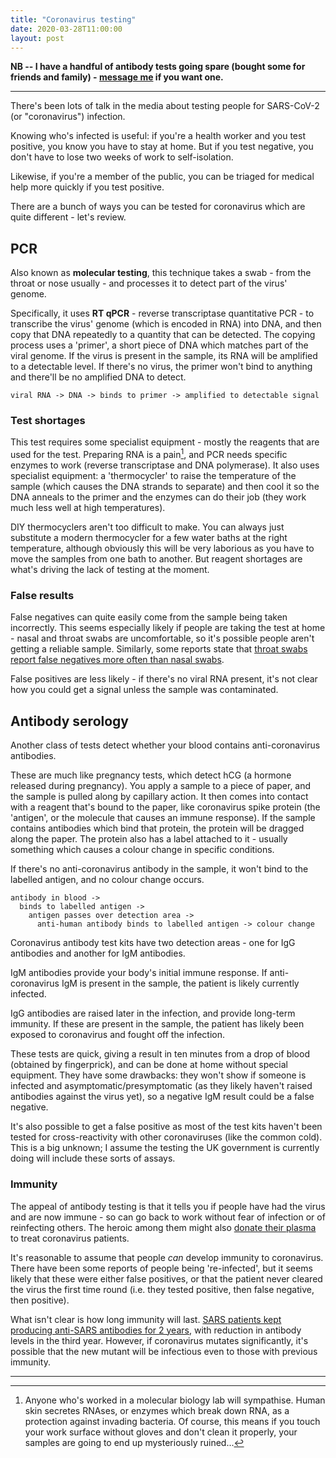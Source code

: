 ```yaml
---
title: "Coronavirus testing"
date: 2020-03-28T11:00:00
layout: post
---
```



**NB -- I have a handful of antibody tests going spare (bought some for friends and family) - [message me](mailto:henry@henrystanley.com) if you want one.**

---

There's been lots of talk in the media about testing people for SARS-CoV-2 (or "coronavirus") infection.

Knowing who's infected is useful: if you're a health worker and you test positive, you know you have to stay at home. But if you test negative, you don't have to lose two weeks of work to self-isolation.

Likewise, if you're a member of the public, you can be triaged for medical help more quickly if you test positive.

There are a bunch of ways you can be tested for coronavirus which are quite different - let's review.

## PCR

Also known as **molecular testing**, this technique takes a swab - from the throat or nose usually - and processes it to detect part of the virus' genome.

Specifically, it uses **RT qPCR** - reverse transcriptase quantitative PCR - to transcribe the virus' genome (which is encoded in RNA) into DNA, and then copy that DNA repeatedly to a quantity that can be detected. The copying process uses a 'primer', a short piece of DNA which matches part of the viral genome. If the virus is present in the sample, its RNA will be amplified to a detectable level. If there's no virus, the primer won't bind to anything and there'll be no amplified DNA to detect.

`viral RNA -> DNA -> binds to primer -> amplified to detectable signal`

### Test shortages

This test requires some specialist equipment - mostly the reagents that are used for the test. Preparing RNA is a pain[^rna], and PCR needs specific enzymes to work (reverse transcriptase and DNA polymerase). It also uses specialist equipment: a 'thermocycler' to raise the temperature of the sample (which causes the DNA strands to separate) and then cool it so the DNA anneals to the primer and the enzymes can do their job (they work much less well at high temperatures).

DIY thermocyclers aren't too difficult to make. You can always just substitute a modern thermocycler for a few water baths at the right temperature, although obviously this will be very laborious as you have to move the samples from one bath to another. But reagent shortages are what's driving the lack of testing at the moment.

### False results

False negatives can quite easily come from the sample being taken incorrectly. This seems especially likely if people are taking the test at home - nasal and throat swabs are uncomfortable, so it's possible people aren't getting a reliable sample. Similarly, some reports state that [throat swabs report false negatives more often than nasal swabs](https://www.cebm.net/2020/03/is-there-any-significant-difference-in-sensitivity-of-covid-19-virus-sars-cov-2-tests-based-on-swabs-from-oropharyngeal-op-vs-nasopharyngeal-np-sampling-vs-both/).

False positives are less likely - if there's no viral RNA present, it's not clear how you could get a signal unless the sample was contaminated.

## Antibody serology

Another class of tests detect whether your blood contains anti-coronavirus antibodies.

These are much like pregnancy tests, which detect hCG (a hormone released during pregnancy). You apply a sample to a piece of paper, and the sample is pulled along by capillary action. It then comes into contact with a reagent that's bound to the paper, like coronavirus spike protein (the 'antigen', or the molecule that causes an immune response). If the sample contains antibodies which bind that protein, the protein will be dragged along the paper. The protein also has a label attached to it - usually something which causes a colour change in specific conditions.

If there's no anti-coronavirus antibody in the sample, it won't bind to the labelled antigen, and no colour change occurs.


```
antibody in blood ->
  binds to labelled antigen ->
    antigen passes over detection area ->
      anti-human antibody binds to labelled antigen -> colour change
```

Coronavirus antibody test kits have two detection areas - one for IgG antibodies and another for IgM antibodies.

IgM antibodies provide your body's initial immune response. If anti-coronavirus IgM is present in the sample, the patient is likely currently infected.

IgG antibodies are raised later in the infection, and provide long-term immunity. If these are present in the sample, the patient has likely been exposed to coronavirus and fought off the infection.

These tests are quick, giving a result in ten minutes from a drop of blood (obtained by fingerprick), and can be done at home without special equipment. They have some drawbacks: they won't show if someone is infected and asymptomatic/presymptomatic (as they likely haven't raised antibodies against the virus yet), so a negative IgM result could be a false negative.

It's also possible to get a false positive as most of the test kits haven't been tested for cross-reactivity with other coronaviruses (like the common cold). This is a big unknown; I assume the testing the UK government is currently doing will include these sorts of assays.

### Immunity

The appeal of antibody testing is that it tells you if people have had the virus and are now immune - so can go back to work without fear of infection or of reinfecting others. The heroic among them might also [donate their plasma](https://www.bmj.com/content/368/bmj.m1256) to treat coronavirus patients.

It's reasonable to assume that people _can_ develop immunity to coronavirus. There have been some reports of people being 're-infected', but it seems likely that these were either false positives, or that the patient never cleared the virus the first time round (i.e. they tested positive, then false negative, then positive).

What isn't clear is how long immunity will last. [SARS patients kept producing anti-SARS antibodies for 2 years](https://www.ncbi.nlm.nih.gov/pmc/articles/PMC2851497/), with reduction in antibody levels in the third year. However, if coronavirus mutates significantly, it's possible that the new mutant will be infectious even to those with previous immunity.

---

[^rna]: Anyone who's worked in a molecular biology lab will sympathise. Human skin secretes RNAses, or enzymes which break down RNA, as a protection against invading bacteria. Of course, this means if you touch your work surface without gloves and don't clean it properly, your samples are going to end up mysteriously ruined...
